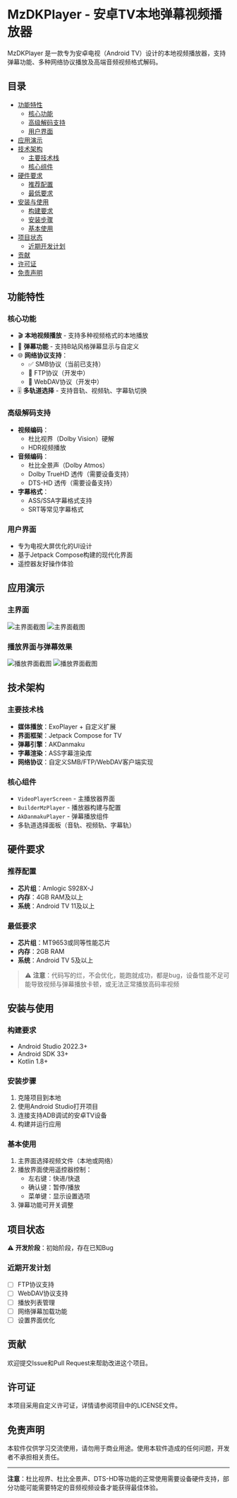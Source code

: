 # MzDKPlayer - 安卓TV本地弹幕视频播放器

MzDKPlayer 是一款专为安卓电视（Android TV）设计的本地视频播放器，支持弹幕功能、多种网络协议播放及高端音频视频格式解码。

## 目录
- [功能特性](#功能特性)
    - [核心功能](#核心功能)
    - [高级解码支持](#高级解码支持)
    - [用户界面](#用户界面)
- [应用演示](#应用演示)
- [技术架构](#技术架构)
    - [主要技术栈](#主要技术栈)
    - [核心组件](#核心组件)
- [硬件要求](#硬件要求)
    - [推荐配置](#推荐配置)
    - [最低要求](#最低要求)
- [安装与使用](#安装与使用)
    - [构建要求](#构建要求)
    - [安装步骤](#安装步骤)
    - [基本使用](#基本使用)
- [项目状态](#项目状态)
    - [近期开发计划](#近期开发计划)
- [贡献](#贡献)
- [许可证](#许可证)
- [免责声明](#免责声明)

## 功能特性

### 核心功能
- 🎬 **本地视频播放** - 支持多种视频格式的本地播放
- 💬 **弹幕功能** - 支持B站风格弹幕显示与自定义
- 🌐 **网络协议支持**：
    - ✅ SMB协议（当前已支持）
    - 🚧 FTP协议（开发中）
    - 🚧 WebDAV协议（开发中）
- 🎚️ **多轨道选择** - 支持音轨、视频轨、字幕轨切换

### 高级解码支持
- **视频编码**：
    - 杜比视界（Dolby Vision）硬解
    - HDR视频播放
- **音频编码**：
    - 杜比全景声（Dolby Atmos）
    - Dolby TrueHD 透传（需要设备支持）
    - DTS-HD 透传（需要设备支持）
- **字幕格式**：
    - ASS/SSA字幕格式支持
    - SRT等常见字幕格式

### 用户界面
- 专为电视大屏优化的UI设计
- 基于Jetpack Compose构建的现代化界面
- 遥控器友好操作体验

## 应用演示

### 主界面
![主界面截图](screenshots/Screenshot_20250918_142308.png)
![主界面截图](screenshots/Screenshot_20250918_142046.png)

### 播放界面与弹幕效果
![播放界面截图](screenshots/Screenshot_20250918_142126.png)
![播放界面截图](screenshots/Screenshot_20250918_142237.png)

## 技术架构

### 主要技术栈
- **媒体播放**：ExoPlayer + 自定义扩展
- **界面框架**：Jetpack Compose for TV
- **弹幕引擎**：AKDanmaku
- **字幕渲染**：ASS字幕渲染库
- **网络协议**：自定义SMB/FTP/WebDAV客户端实现

### 核心组件
- `VideoPlayerScreen` - 主播放器界面
- `BuilderMzPlayer` - 播放器构建与配置
- `AkDanmakuPlayer` - 弹幕播放组件
- 多轨道选择面板（音轨、视频轨、字幕轨）

## 硬件要求

### 推荐配置
- **芯片组**：Amlogic S928X-J
- **内存**：4GB RAM及以上
- **系统**：Android TV 11及以上

### 最低要求
- **芯片组**：MT9653或同等性能芯片
- **内存**：2GB RAM
- **系统**：Android TV 5及以上

> ⚠️ **注意**：代码写的烂，不会优化，能跑就成功，都是bug，设备性能不足可能导致视频与弹幕播放卡顿，或无法正常播放高码率视频

## 安装与使用

### 构建要求
- Android Studio 2022.3+
- Android SDK 33+
- Kotlin 1.8+

### 安装步骤
1. 克隆项目到本地
2. 使用Android Studio打开项目
3. 连接支持ADB调试的安卓TV设备
4. 构建并运行应用

### 基本使用
1. 主界面选择视频文件（本地或网络）
2. 播放界面使用遥控器控制：
    - 左右键：快进/快退
    - 确认键：暂停/播放
    - 菜单键：显示设置选项
3. 弹幕功能可开关调整

## 项目状态

⚠️ **开发阶段**：初始阶段，存在已知Bug

### 近期开发计划
- [ ] FTP协议支持
- [ ] WebDAV协议支持
- [ ] 播放列表管理
- [ ] 网络弹幕加载功能
- [ ] 设置界面优化

## 贡献

欢迎提交Issue和Pull Request来帮助改进这个项目。

## 许可证

本项目采用自定义许可证，详情请参阅项目中的LICENSE文件。

## 免责声明

本软件仅供学习交流使用，请勿用于商业用途。使用本软件造成的任何问题，开发者不承担相关责任。

---

**注意**：杜比视界、杜比全景声、DTS-HD等功能的正常使用需要设备硬件支持，部分功能可能需要特定的音频视频设备才能获得最佳体验。
